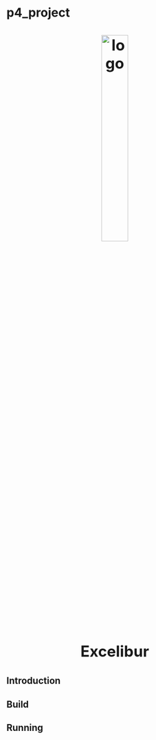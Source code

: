 # p4_project

<h1 align="center" style="display: block; font-size: 2.5em; font-weight: bold; margin-block-start: 1em; margin-block-end: 1em;">
<a name="logo" href="#"><img align="center" src="https://i.imgur.com/3jCChJ3.png" alt="logo" style="width:35%;height:35%"/></a>
  <br /><br /><strong>Excelibur</strong>
</h1>

## Introduction
## Build
## Running
